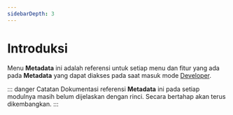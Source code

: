 ```yaml
---
sidebarDepth: 3
---
```


# Introduksi

Menu **Metadata** ini adalah referensi untuk setiap menu dan fitur yang ada pada **Metadata** yang dapat diakses pada saat masuk mode [Developer](../portal/menuPengaturanAplikasi.md#develop).

::: danger Catatan
Dokumentasi referensi **Metadata** ini pada setiap modulnya masih belum dijelaskan dengan rinci. Secara bertahap akan terus dikembangkan.
:::

